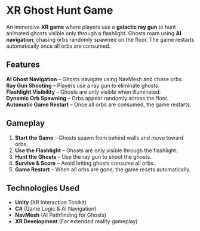 # XR Ghost Hunt Game  
An immersive **XR game** where players use a **galactic ray gun** to hunt animated ghosts visible only through a flashlight. Ghosts roam using **AI navigation**, chasing orbs randomly spawned on the floor. The game restarts automatically once all orbs are consumed.

## Features  
  **AI Ghost Navigation**  – Ghosts navigate using NavMesh and chase orbs.  
  **Ray Gun Shooting** – Players use a ray gun to eliminate ghosts.  
  **Flashlight Visibility** – Ghosts are only visible when illuminated.  
  **Dynamic Orb Spawning** – Orbs appear randomly across the floor.  
  **Automatic Game Restart** – Once all orbs are consumed, the game restarts.  

## Gameplay  
1. **Start the Game** – Ghosts spawn from behind walls and move toward orbs.  
2. **Use the Flashlight** – Ghosts are only visible through the flashlight.  
3. **Hunt the Ghosts** – Use the ray gun to shoot the ghosts.  
4. **Survive & Score** – Avoid letting ghosts consume all orbs.  
5. **Game Restart** – When all orbs are gone, the game resets automatically.  

## Technologies Used  
- **Unity** (XR Interaction Toolkit)  
- **C#** (Game Logic & AI Navigation)  
- **NavMesh** (AI Pathfinding for Ghosts)  
- **XR Development** (For extended reality gameplay)  

